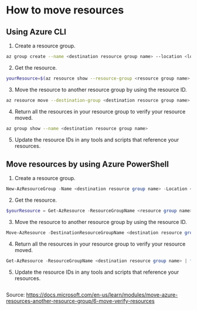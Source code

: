 # How to move resources

##  Using Azure CLI


1. Create a resource group.
```bash
az group create --name <destination resource group name> --location <location name>
```

2. Get the resource.
```bash
yourResource=$(az resource show --resource-group <resource group name> --name <resource name> --resource-type <resource type> --query id --output tsv)
```

3. Move the resource to another resource group by using the resource ID.
```bash
az resource move --destination-group <destination resource group name> --ids $yourResource
```

4. Return all the resources in your resource group to verify your resource moved.
```bash
az group show --name <destination resource group name>
```
5. Update the resource IDs in any tools and scripts that reference your resources.


## Move resources by using Azure PowerShell

1. Create a resource group.
```powershell
New-AzResourceGroup -Name <destination resource group name> -Location <location name>
```

2. Get the resource.
```powershell
$yourResource = Get-AzResource -ResourceGroupName <resource group name> -ResourceName <resource name>
```

3. Move the resource to another resource group by using the resource ID.
```powershell
Move-AzResource -DestinationResourceGroupName <destination resource group name> -ResourceId $yourResource.ResourceId
```

4. Return all the resources in your resource group to verify your resource moved.
```powershell
Get-AzResource -ResourceGroupName <destination resource group name> | ft
```

5. Update the resource IDs in any tools and scripts that reference your resources.
```powershell
```

Source: 
https://docs.microsoft.com/en-us/learn/modules/move-azure-resources-another-resource-group/6-move-verify-resources






